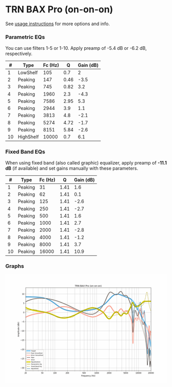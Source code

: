 # TRN BAX Pro (on-on-on)
See [usage instructions](https://github.com/jaakkopasanen/AutoEq#usage) for more options and info.

### Parametric EQs
You can use filters 1-5 or 1-10. Apply preamp of -5.4 dB or -6.2 dB, respectively.

|   # | Type      |   Fc (Hz) |    Q |   Gain (dB) |
|-----|-----------|-----------|------|-------------|
|   1 | LowShelf  |       105 | 0.7  |         2   |
|   2 | Peaking   |       147 | 0.46 |        -3.5 |
|   3 | Peaking   |       745 | 0.82 |         3.2 |
|   4 | Peaking   |      1960 | 2.3  |        -4.3 |
|   5 | Peaking   |      7586 | 2.95 |         5.3 |
|   6 | Peaking   |      2944 | 3.9  |         1.1 |
|   7 | Peaking   |      3813 | 4.8  |        -2.1 |
|   8 | Peaking   |      5274 | 4.72 |        -1.7 |
|   9 | Peaking   |      8151 | 5.84 |        -2.6 |
|  10 | HighShelf |     10000 | 0.7  |         6.1 |

### Fixed Band EQs
When using fixed band (also called graphic) equalizer, apply preamp of **-11.1 dB** (if available) and set gains manually with these parameters.

|   # | Type    |   Fc (Hz) |    Q |   Gain (dB) |
|-----|---------|-----------|------|-------------|
|   1 | Peaking |        31 | 1.41 |         1.6 |
|   2 | Peaking |        62 | 1.41 |         0.1 |
|   3 | Peaking |       125 | 1.41 |        -2.6 |
|   4 | Peaking |       250 | 1.41 |        -2.7 |
|   5 | Peaking |       500 | 1.41 |         1.6 |
|   6 | Peaking |      1000 | 1.41 |         2.7 |
|   7 | Peaking |      2000 | 1.41 |        -2.8 |
|   8 | Peaking |      4000 | 1.41 |        -1.2 |
|   9 | Peaking |      8000 | 1.41 |         3.7 |
|  10 | Peaking |     16000 | 1.41 |        10.9 |

### Graphs
![](./TRN%20BAX%20Pro%20(on-on-on).png)
